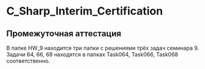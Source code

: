 # C_Sharp_Interim_Certification
## Промежуточная аттестация  

В папке HW_9 находится три папки с решениями трёх задач семинара 9.
Задачи 64, 66, 68 находятся в папках Task064, Task066, Task068 соответственно.
